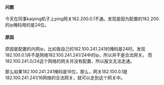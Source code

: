 #### 问题
今天在同事kaiping机子上ping网关182.200.0.1不通。发现是因为配置的182.200.的ip掩码用的是24位。


#### 原因
原因是配置的内网ip，比如我自己的182.100.241.241的掩码是24时。发现182.100.0.1并不是网络182.100.241.241/24中的ip，所以并不是合法网关。
而182.100.241.0/24这个网络的网关并没有配置，所以报文无法走通。

那么如果182.100.241.241掩码是16位，那么，网关182.100.0.1是182.100.241.241/16网络的合法网关，就可以走到这个网关中。
